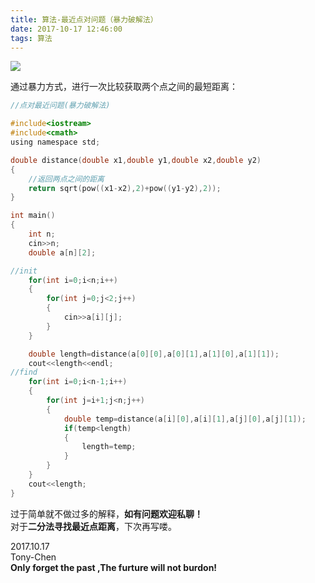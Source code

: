 ```yaml
---
title: 算法-最近点对问题（暴力破解法）
date: 2017-10-17 12:46:00
tags: 算法
---
```


![](https://ws1.sinaimg.cn/mw690/006PThdlly1fvfuf3araqj309m05kjrr.jpg)
<!--more-->

通过暴力方式，进行一次比较获取两个点之间的最短距离：

 
```c
//点对最近问题(暴力破解法)

#include<iostream>
#include<cmath>
using namespace std;

double distance(double x1,double y1,double x2,double y2)
{
    //返回两点之间的距离 
    return sqrt(pow((x1-x2),2)+pow((y1-y2),2));
}

int main()
{
    int n;
    cin>>n;
    double a[n][2];

//init  
    for(int i=0;i<n;i++)
    {
        for(int j=0;j<2;j++)
        {
            cin>>a[i][j];
        }
    }

    double length=distance(a[0][0],a[0][1],a[1][0],a[1][1]);
    cout<<length<<endl;
//find 
    for(int i=0;i<n-1;i++)
    {
        for(int j=i+1;j<n;j++)
        {
            double temp=distance(a[i][0],a[i][1],a[j][0],a[j][1]);
            if(temp<length)
            {
                length=temp;
            }
        }
    }
    cout<<length;
}
```
 过于简单就不做过多的解释，**如有问题欢迎私聊！**   
 对于**二分法寻找最近点距离**，下次再写喽。

 2017.10.17   
 Tony-Chen   
 **Only forget the past ,The furture will not burdon!**